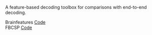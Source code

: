 A feature-based decoding toolbox for comparisons with end-to-end decoding.

Brainfeatures [Code](https://github.com/TNTLFreiburg/braindecode-modules)  
FBCSP [Code](https://github.com/TNTLFreiburg/fbcsp/tree/master/fbcsp)
